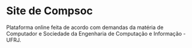 # Site de Compsoc
Plataforma online feita de acordo com demandas da matéria de Computador e Sociedade da Engenharia de Computação e Informação - UFRJ.

